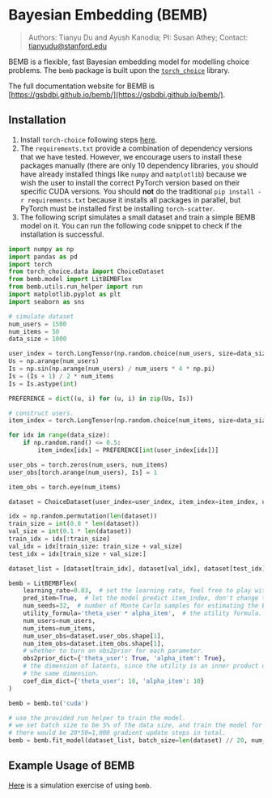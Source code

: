 # Bayesian Embedding (BEMB)

> Authors: Tianyu Du and Ayush Kanodia; PI: Susan Athey; Contact: tianyudu@stanford.edu

BEMB is a flexible, fast Bayesian embedding model for modelling choice problems. The `bemb` package is built upon the [`torch_choice`](https://gsbdbi.github.io/torch-choice/) library.

The full documentation website for BEMB is [https://gsbdbi.github.io/bemb/](https://gsbdbi.github.io/bemb/).

## Installation
1. Install `torch-choice` following steps [here](https://gsbdbi.github.io/torch-choice/install/).
2. The `requirements.txt` provide a combination of dependency versions that we have tested. However, we encourage users to install these packages manually (there are only 10 dependency libraries, you should have already installed things like `numpy` and `matplotlib`) because we wish the user to install the correct PyTorch version based on their specific CUDA versions. You should **not** do the traditional `pip install -r requirements.txt` because it installs all packages in parallel, but PyTorch must be installed first be installing `torch-scatter`.
3. The following script simulates a small dataset and train a simple BEMB model on it. You can run the following code snippet to check if the installation is successful.

```python
import numpy as np
import pandas as pd
import torch
from torch_choice.data import ChoiceDataset
from bemb.model import LitBEMBFlex
from bemb.utils.run_helper import run
import matplotlib.pyplot as plt
import seaborn as sns

# simulate dataset
num_users = 1500
num_items = 50
data_size = 1000

user_index = torch.LongTensor(np.random.choice(num_users, size=data_size))
Us = np.arange(num_users)
Is = np.sin(np.arange(num_users) / num_users * 4 * np.pi)
Is = (Is + 1) / 2 * num_items
Is = Is.astype(int)

PREFERENCE = dict((u, i) for (u, i) in zip(Us, Is))

# construct users.
item_index = torch.LongTensor(np.random.choice(num_items, size=data_size))

for idx in range(data_size):
    if np.random.rand() <= 0.5:
        item_index[idx] = PREFERENCE[int(user_index[idx])]

user_obs = torch.zeros(num_users, num_items)
user_obs[torch.arange(num_users), Is] = 1

item_obs = torch.eye(num_items)

dataset = ChoiceDataset(user_index=user_index, item_index=item_index, user_obs=user_obs, item_obs=item_obs)

idx = np.random.permutation(len(dataset))
train_size = int(0.8 * len(dataset))
val_size = int(0.1 * len(dataset))
train_idx = idx[:train_size]
val_idx = idx[train_size: train_size + val_size]
test_idx = idx[train_size + val_size:]

dataset_list = [dataset[train_idx], dataset[val_idx], dataset[test_idx]]

bemb = LitBEMBFlex(
    learning_rate=0.03,  # set the learning rate, feel free to play with different levels.
    pred_item=True,  # let the model predict item_index, don't change this one.
    num_seeds=32,  # number of Monte Carlo samples for estimating the ELBO.
    utility_formula='theta_user * alpha_item',  # the utility formula.
    num_users=num_users,
    num_items=num_items,
    num_user_obs=dataset.user_obs.shape[1],
    num_item_obs=dataset.item_obs.shape[1],
    # whether to turn on obs2prior for each parameter.
    obs2prior_dict={'theta_user': True, 'alpha_item': True},
    # the dimension of latents, since the utility is an inner product of theta and alpha, they should have
    # the same dimension.
    coef_dim_dict={'theta_user': 10, 'alpha_item': 10}
)

bemb = bemb.to('cuda')

# use the provided run helper to train the model.
# we set batch size to be 5% of the data size, and train the model for 50 epochs.
# there would be 20*50=1,000 gradient update steps in total.
bemb = bemb.fit_model(dataset_list, batch_size=len(dataset) // 20, num_epochs=50)
```

## Example Usage of BEMB
[Here](https://gsbdbi.github.io/bemb/bemb_obs2prior_simulation/) is a simulation exercise of using `bemb`.
